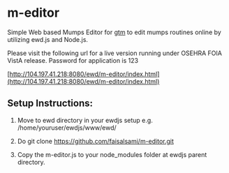 # m-editor

 Simple Web based Mumps Editor for [gtm](http://www.fisglobal.com/products-technologyplatforms-gtm) to edit mumps routines online by utilizing ewd.js and Node.js.
 
 Please visit the following url for a live version running under OSEHRA FOIA VistA release. Password for application is 123
 
 [http://104.197.41.218:8080/ewd/m-editor/index.html](http://104.197.41.218:8080/ewd/m-editor/index.html)
 
## Setup Instructions:
 
 1) Move to ewd directory in your ewdjs setup e.g. /home/youruser/ewdjs/www/ewd/
 
 2) Do git clone https://github.com/faisalsami/m-editor.git
 
 3) Copy the m-editor.js to your node_modules folder at ewdjs parent directory.